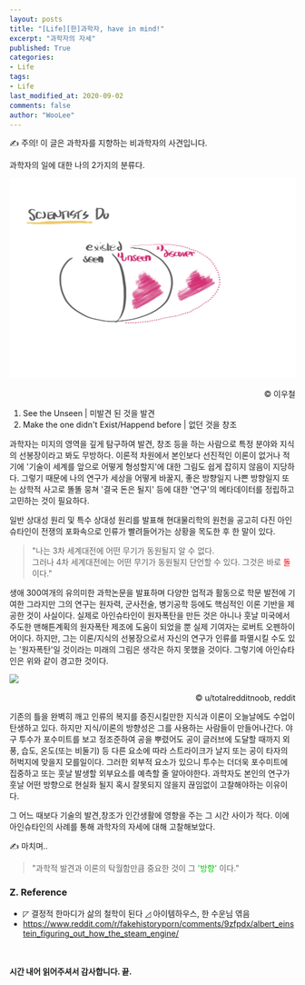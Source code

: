 ```yaml
---
layout: posts
title: "[Life][한]과학자, have in mind!"
excerpt: "과학자의 자세"
published: True
categories:
- Life
tags:
- Life
last_modified_at: 2020-09-02
comments: false
author: "WooLee"
---
```


&#9997;	주의! 이 글은 과학자를 지향하는 비과학자의 사견입니다.

과학자의 일에 대한 나의 2가지의 분류다.

<img src="/assets/img/scientist/fig1.png">
<p style="text-align:right;">&copy;	이우철</p>




1. See the Unseen | 미발견 된 것을 발견
2. Make the one didn't Exist/Happend before | 없던 것을 창조

과학자는 미지의 영역을 깊게 탐구하여 발견, 창조 등을 하는 사람으로 특정 분야와 지식의 선봉장이라고 봐도 무방하다. 이론적 차원에서 본인보다 선진적인 이론이 없거나 적기에 '기술이 세계를 앞으로 어떻게 형성할지'에 대한 그림도 쉽게 잡히지 않음이 지당하다. 그렇기 때문에 나의 연구가 세상을 어떻게 바꿀지, 좋은 방향일지 나쁜 방향일지 또는 상학적 사고로 똘똘 뭉쳐 '결국 돈은 될지' 등에 대한 '연구'의 메타데이터를 정립하고 고민하는 것이 필요하다. 

일반 상대성 원리 및 특수 상대성 원리를 발표해 현대물리학의 원천을 공고히 다진 아인슈타인이 전쟁의 포화속으로 인류가 빨려들어가는 상황을 목도한 후 한 말이 있다.

> "나는 3차 세계대전에 어떤 무기가 동원될지 알 수 없다.<br>
> 그러나 4차 세계대전에는 어떤 무기가 동원될지 단언할 수 있다. 그것은 바로 <span style = "color:red"> 돌 </span>이다."  

생애 300여개의 유의미한 과학논문을 발표하며 다양한 업적과 활동으로 학문 발전에 기여한 그라지만 그의 연구는 원자력, 군사전술, 병기공학 등에도 핵심적인 이론 기반을 제공한 것이 사실이다. 실제로 아인슈타인이 원자폭탄을 만든 것은 아니나 훗날 미국에서 주도한 맨해튼계획의 원자폭탄 제조에 도움이 되었을 뿐 실제 기여자는 로버트 오펜하이어이다. 하지만, 그는 이론/지식의 선봉장으로서 자신의 연구가 인류를 파멸시킬 수도 있는 '원자폭탄'일 것이라는 미래의 그림은 생각은 하지 못했을 것이다. 그렇기에 아인슈타인은 위와 같이 경고한 것이다.

<img src = "https://preview.redd.it/ax5uv5qiwwz11.jpg?width=960&crop=smart&auto=webp&s=40a27878531a551cf5bd2e285b1cc0d341a5ba51">
<p style="text-align:right;">&copy;	u/totalredditnoob, reddit</p>
기존의 틀을 완벽히 깨고 인류의 복지를 증진시킬만한 지식과 이론이 오늘날에도 수업이 탄생하고 있다. 하지만 지식/이론의 방향성은 그를 사용하는 사람들이 만들어나간다. 야구 투수가 포수미트를 보고 정조준하여 공을 뿌렸어도 공이 글러브에 도달할 때까지 외풍, 습도, 온도(또는 비둘기) 등 다른 요소에 따라 스트라이크가 날지 또는 공이 타자의 허벅지에 맞을지 모를일이다. 그러한 외부적 요소가 있으니 투수는 더더욱 포수미트에 집중하고 또는 훗날 발생할 외부요소를 예측할 줄 알아야한다. 과학자도 본인의 연구가 훗날 어떤 방향으로 현실화 될지 혹시 잘못되지 않을지 끊임없이 고찰해야하는 이유이다.

그 어느 때보다 기술의 발견,창조가 인간생활에 영향을 주는 그 시간 사이가 적다. 이에 아인슈타인의 사례를 통해 과학자의 자세에 대해 고찰해보았다. 


&#9997;	마치며..
> "과학적 발견과 이론의 탁월함만큼 중요한 것이 그 <span style = "color:#00cc00"> '방향' </span>이다."


### Z. Reference
- &#9720;	 결정적 한마디가 삶의 철학이 된다 &#9727;	 아이템하우스, 한 수운님 엮음
- https://www.reddit.com/r/fakehistoryporn/comments/9zfpdx/albert_einstein_figuring_out_how_the_steam_engine/

<br><br>**시간 내어 읽어주셔서 감사합니다. 끝.**